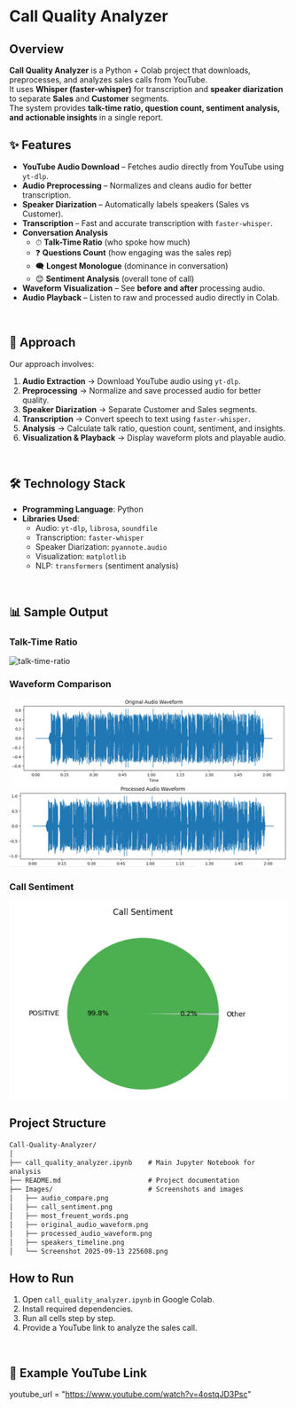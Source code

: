# Call Quality Analyzer

## Overview
**Call Quality Analyzer** is a Python + Colab project that downloads, preprocesses, and analyzes sales calls from YouTube.  
It uses **Whisper (faster-whisper)** for transcription and **speaker diarization** to separate **Sales** and **Customer** segments.  
The system provides **talk-time ratio, question count, sentiment analysis, and actionable insights** in a single report.  

## ✨ Features  
- **YouTube Audio Download** – Fetches audio directly from YouTube using `yt-dlp`.  
- **Audio Preprocessing** – Normalizes and cleans audio for better transcription.  
- **Speaker Diarization** – Automatically labels speakers (Sales vs Customer).  
- **Transcription** – Fast and accurate transcription with `faster-whisper`.  
- **Conversation Analysis**  
  - ⏱ **Talk-Time Ratio** (who spoke how much)  
  - ❓ **Questions Count** (how engaging was the sales rep)  
  - 🗨 **Longest Monologue** (dominance in conversation)  
  - 😊 **Sentiment Analysis** (overall tone of call)  
- **Waveform Visualization** – See **before and after** processing audio.  
- **Audio Playback** – Listen to raw and processed audio directly in Colab.  

<br/>

## 🧠 Approach  
Our approach involves:  
1. **Audio Extraction** → Download YouTube audio using `yt-dlp`.  
2. **Preprocessing** → Normalize and save processed audio for better quality.  
3. **Speaker Diarization** → Separate Customer and Sales segments.  
4. **Transcription** → Convert speech to text using `faster-whisper`.  
5. **Analysis** → Calculate talk ratio, question count, sentiment, and insights.  
6. **Visualization & Playback** → Display waveform plots and playable audio.   

<br/>

## 🛠️ Technology Stack  
- **Programming Language**: Python  
- **Libraries Used**:  
  - Audio: `yt-dlp`, `librosa`, `soundfile`
  - Transcription: `faster-whisper`
  - Speaker Diarization: `pyannote.audio`
  - Visualization: `matplotlib`
  - NLP: `transformers` (sentiment analysis) 

<br/>

## 📊 Sample Output  
### Talk-Time Ratio  
![talk-time-ratio](![waveform](Images\speakers_timeline.png)  )  

### Waveform Comparison  
![waveform](Images\original_audio_waveform.png)  
![waveform](Images\processed_audio_waveform.png)  

### Call Sentiment
![call-sentiment](Images\call_sentiment.png)
<br/>

## Project Structure
```
Call-Quality-Analyzer/
│
├── call_quality_analyzer.ipynb    # Main Jupyter Notebook for analysis
├── README.md                      # Project documentation
├── Images/                        # Screenshots and images
│   ├── audio_compare.png
│   ├── call_sentiment.png
│   ├── most_freuent_words.png
│   ├── original_audio_waveform.png
│   ├── processed_audio_waveform.png
│   ├── speakers_timeline.png
│   └── Screenshot 2025-09-13 225608.png
```

## How to Run
1. Open `call_quality_analyzer.ipynb` in Google Colab.
2. Install required dependencies.
3. Run all cells step by step.
4. Provide a YouTube link to analyze the sales call.

<br/>

## 📌 Example YouTube Link
youtube_url = "https://www.youtube.com/watch?v=4ostqJD3Psc"


